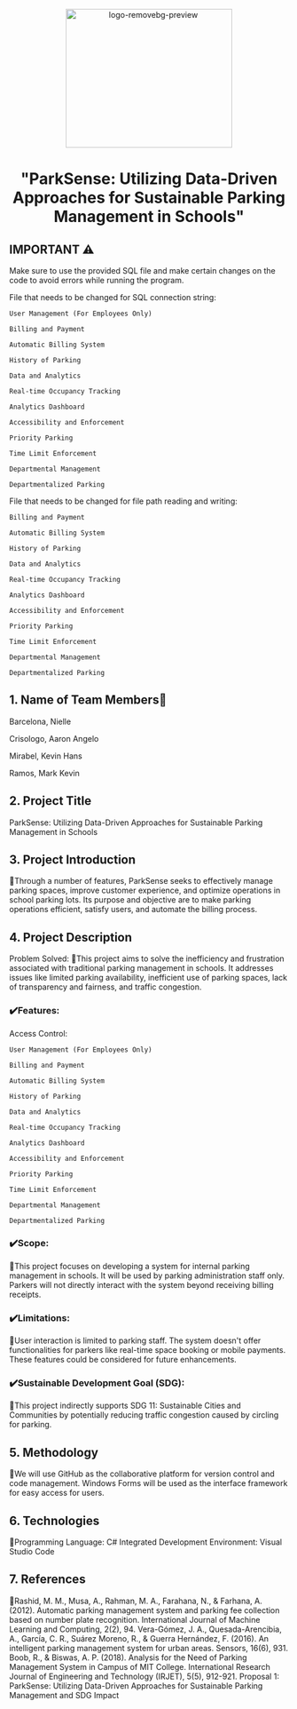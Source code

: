 
<p align="center">
  <img src="https://github.com/AaronCrisologo/ParkSense-Utilizing-Data-Driven-Approaches-for-Sustainable-Parking-Management-in-Schools./assets/124795403/5761e4c8-6261-4bdc-a182-17bb720b0454" alt="logo-removebg-preview" alt="Animated Image" width="300" height="250"/>
</p>



# <p align="center">"ParkSense: Utilizing Data-Driven Approaches for Sustainable Parking Management in Schools" </p>

<p align="center">
  <a href="https://coronasafe.network">
    <picture>
      <source media="(prefers-color-scheme: dark)" srcset="./care/static/images/logos/light-logo.svg">
    
  </a>
</p>

	



##  IMPORTANT ⚠
Make sure to use the provided SQL file and make certain changes on the code to avoid errors while running the program.

File that needs to be changed for SQL connection string:

	User Management (For Employees Only)
 
	Billing and Payment
 
	Automatic Billing System
 
	History of Parking
 
	Data and Analytics
 
	Real-time Occupancy Tracking
 
	Analytics Dashboard
 
	Accessibility and Enforcement
 
	Priority Parking
 
	Time Limit Enforcement
 
	Departmental Management
 
	Departmentalized Parking

 File that needs to be changed for file path reading and writing:
 
	Billing and Payment
 
	Automatic Billing System
 
	History of Parking
 
	Data and Analytics
 
	Real-time Occupancy Tracking
 
	Analytics Dashboard
 
	Accessibility and Enforcement
 
	Priority Parking
 
	Time Limit Enforcement
 
	Departmental Management
 
	Departmentalized Parking


##  1. Name of Team Members👥
  

Barcelona, Nielle

Crisologo, Aaron Angelo

Mirabel, Kevin Hans

Ramos, Mark Kevin



##  2. Project Title
ParkSense: Utilizing Data-Driven Approaches for Sustainable Parking Management in Schools

## 3. Project Introduction
  📌Through a number of features, ParkSense seeks to effectively manage parking spaces, improve customer experience, and optimize operations in school parking lots. Its purpose and objective are to make parking operations efficient, satisfy users, and automate the billing process.

## 4. Project Description
Problem Solved:
  📌This project aims to solve the inefficiency and frustration associated with traditional parking management in schools. It addresses issues like limited parking availability, inefficient use of parking spaces, lack of transparency and fairness, and traffic congestion.

### ✔️Features:

Access Control:

	User Management (For Employees Only)
 
	Billing and Payment
 
	Automatic Billing System
 
	History of Parking
 
	Data and Analytics
 
	Real-time Occupancy Tracking
 
	Analytics Dashboard
 
	Accessibility and Enforcement
 
	Priority Parking
 
	Time Limit Enforcement
 
	Departmental Management
 
	Departmentalized Parking
 
 ### ✔️Scope:

 📌This project focuses on developing a system for internal parking management in schools. It will be used by parking administration staff only. Parkers will not directly interact with the system beyond receiving billing receipts.

 ### ✔️Limitations:

📌User interaction is limited to parking staff. The system doesn't offer functionalities for parkers like real-time space booking or mobile payments. These features could be considered for future enhancements.

 ### ✔️Sustainable Development Goal (SDG):

📌This project indirectly supports SDG 11: Sustainable Cities and Communities by potentially reducing traffic congestion caused by circling for parking.

## 5. Methodology

📌We will use GitHub as the collaborative platform for version control and code management. Windows Forms will be used as the interface framework for easy access for users.

## 6. Technologies

📌Programming Language: C#
Integrated Development Environment: Visual Studio Code
## 7. References

📌Rashid, M. M., Musa, A., Rahman, M. A., Farahana, N., & Farhana, A. (2012). Automatic parking management system and parking fee collection based on number plate recognition. International Journal of Machine Learning and Computing, 2(2), 94.
Vera-Gómez, J. A., Quesada-Arencibia, A., García, C. R., Suárez Moreno, R., & Guerra Hernández, F. (2016). An intelligent parking management system for urban areas. Sensors, 16(6), 931.
Boob, R., & Biswas, A. P. (2018). Analysis for the Need of Parking Management System in Campus of MIT College. International Research Journal of Engineering and Technology (IRJET), 5(5), 912-921.
Proposal 1: ParkSense: Utilizing Data-Driven Approaches for Sustainable Parking Management and SDG Impact


